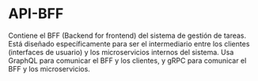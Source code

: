 # API-BFF
Contiene el BFF (Backend for frontend) del sistema de gestión de tareas. Está diseñado específicamente para ser el intermediario entre los clientes (interfaces de usuario) y los microservicios internos del sistema. Usa GraphQL para comunicar el BFF y los clientes, y gRPC para comunicar el BFF y los microservicios.
